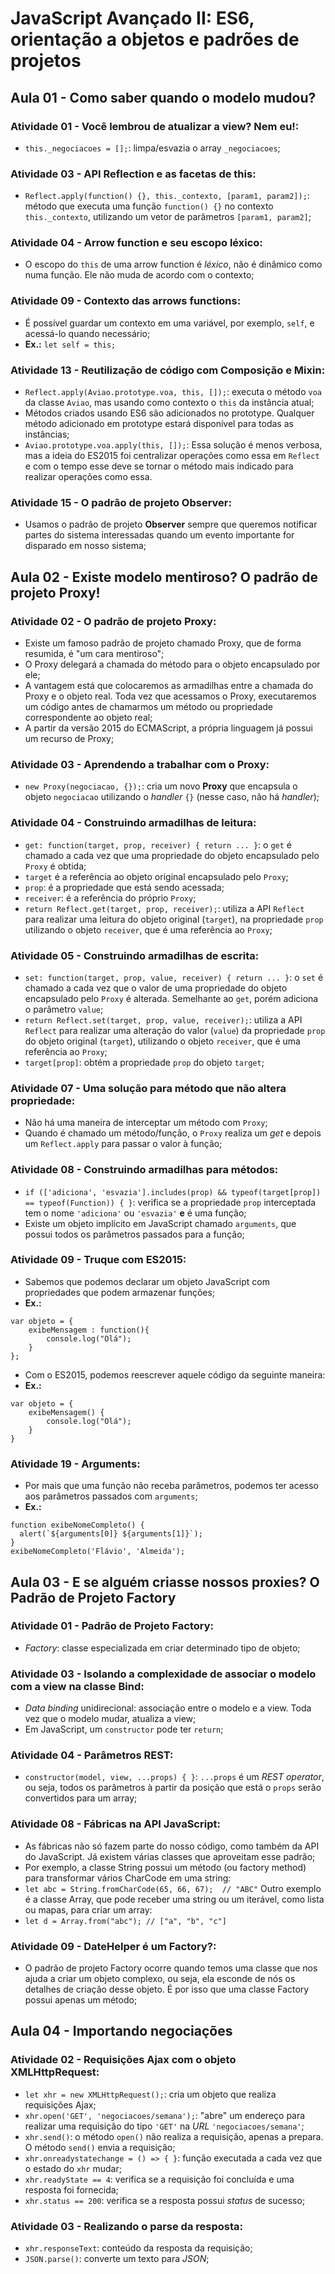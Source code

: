 # JavaScript Avançado II: ES6, orientação a objetos e padrões de projetos

## Aula 01 - Como saber quando o modelo mudou?

### Atividade 01 - Você lembrou de atualizar a view? Nem eu!:

- `this._negociacoes = [];`: limpa/esvazia o array `_negociacoes`;

### Atividade 03 - API Reflection e as facetas de this:

- `Reflect.apply(function() {}, this._contexto, [param1, param2]);`: método que executa uma função `function() {}` no contexto `this._contexto`, utilizando um vetor de parâmetros `[param1, param2]`;

### Atividade 04 - Arrow function e seu escopo léxico:

- O escopo do `this` de uma arrow function é *léxico*, não é dinâmico como numa função. Ele não muda de acordo com o contexto;

### Atividade 09 - Contexto das arrows functions:

- É possível guardar um contexto em uma variável, por exemplo, `self`, e acessá-lo quando necessário;
- **Ex.:** `let self = this;`

### Atividade 13 - Reutilização de código com Composição e Mixin:

- `Reflect.apply(Aviao.prototype.voa, this, []);`: executa o método `voa` da classe `Aviao`, mas usando como contexto o `this` da instância atual;
- Métodos criados usando ES6 são adicionados no prototype. Qualquer método adicionado em prototype estará disponível para todas as instâncias;
- `Aviao.prototype.voa.apply(this, []);`: Essa solução é menos verbosa, mas a ideia do ES2015 foi centralizar operações como essa em `Reflect` e com o tempo esse deve se tornar o método mais indicado para realizar operações como essa.

### Atividade 15 - O padrão de projeto Observer:

- Usamos o padrão de projeto **Observer** sempre que queremos notificar partes do sistema interessadas quando um evento importante for disparado em nosso sistema;


## Aula 02 - Existe modelo mentiroso? O padrão de projeto Proxy!

### Atividade 02 - O padrão de projeto Proxy:

- Existe um famoso padrão de projeto chamado Proxy, que de forma resumida, é "um cara mentiroso";
- O Proxy delegará a chamada do método para o objeto encapsulado por ele;
- A vantagem está que colocaremos as armadilhas entre a chamada do Proxy e o objeto real. Toda vez que acessamos o Proxy, executaremos um código antes de chamarmos um método ou propriedade correspondente ao objeto real;
- A partir da versão 2015 do ECMAScript, a própria linguagem já possui um recurso de Proxy;

### Atividade 03 - Aprendendo a trabalhar com o Proxy:

- `new Proxy(negociacao, {});`: cria um novo **Proxy** que encapsula o objeto `negociacao` utilizando o *handler* `{}` (nesse caso, não há *handler*);

### Atividade 04 - Construindo armadilhas de leitura:

- `get: function(target, prop, receiver) { return ... }`: o `get` é chamado a cada vez que uma propriedade do objeto encapsulado pelo `Proxy` é obtida;
- `target` é a referência ao objeto original encapsulado pelo `Proxy`;
- `prop`: é a propriedade que está sendo acessada;
- `receiver`: é a referência do próprio `Proxy`;
- `return Reflect.get(target, prop, receiver);`: utiliza a API `Reflect` para realizar uma leitura do objeto original (`target`), na propriedade `prop` utilizando o objeto `receiver`, que é uma referência ao `Proxy`;

### Atividade 05 - Construindo armadilhas de escrita:

- `set: function(target, prop, value, receiver) { return ... }`: o `set` é chamado a cada vez que o valor de uma propriedade do objeto encapsulado pelo `Proxy` é alterada. Semelhante ao `get`, porém adiciona o parâmetro `value`;
- `return Reflect.set(target, prop, value, receiver);`: utiliza a API `Reflect` para realizar uma alteração do valor (`value`) da propriedade `prop` do objeto original (`target`), utilizando o objeto `receiver`, que é uma referência ao `Proxy`;
- `target[prop]`: obtém a propriedade `prop` do objeto `target`;

### Atividade 07 - Uma solução para método que não altera propriedade:

- Não há uma maneira de interceptar um método com `Proxy`;
- Quando é chamado um método/função, o `Proxy` realiza um *get* e depois um `Reflect.apply` para passar o valor à função;

### Atividade 08 - Construindo armadilhas para métodos:

- `if (['adiciona', 'esvazia'].includes(prop) && typeof(target[prop]) == typeof(Function)) { }`: verifica se a propriedade `prop` interceptada tem o nome `'adiciona'` ou `'esvazia'` **e** é uma função;
- Existe um objeto implícito em JavaScript chamado `arguments`, que possui todos os parâmetros passados para a função;

### Atividade 09 - Truque com ES2015:

- Sabemos que podemos declarar um objeto JavaScript com propriedades que podem armazenar funções;
- **Ex.:**
```
var objeto = {
    exibeMensagem : function(){
        console.log("Olá");
    }
};
```
- Com o ES2015, podemos reescrever aquele código da seguinte maneira:
- **Ex.:**
```
var objeto = {
    exibeMensagem() {
        console.log("Olá");
    }
}
```

### Atividade 19 - Arguments:

- Por mais que uma função não receba parâmetros, podemos ter acesso aos parâmetros passados com `arguments`;
- **Ex.:**
```
function exibeNomeCompleto() {
  alert(`${arguments[0]} ${arguments[1]}`);
}
exibeNomeCompleto('Flávio', 'Almeida');
```


## Aula 03 - E se alguém criasse nossos proxies? O Padrão de Projeto Factory

### Atividade 01 - Padrão de Projeto Factory:

- *Factory*: classe especializada em criar determinado tipo de objeto;

### Atividade 03 - Isolando a complexidade de associar o modelo com a view na classe Bind:

- *Data binding* unidirecional: associação entre o modelo e a view. Toda vez que o modelo mudar, atualiza a view;
- Em JavaScript, um `constructor` pode ter `return`;

### Atividade 04 - Parâmetros REST:

- `constructor(model, view, ...props) { }`: `...props` é um *REST operator*, ou seja, todos os parâmetros à partir da posição que está o `props` serão convertidos para um array;

### Atividade 08 - Fábricas na API JavaScript:

- As fábricas não só fazem parte do nosso código, como também da API do JavaScript. Já existem várias classes que aproveitam esse padrão;
- Por exemplo, a classe String possui um método (ou factory method) para transformar vários CharCode em uma string:
- `let abc = String.fromCharCode(65, 66, 67);  // "ABC"`
Outro exemplo é a classe Array, que pode receber uma string ou um iterável, como lista ou mapas, para criar um array:
- `let d = Array.from("abc"); // ["a", "b", "c"]`

### Atividade 09 - DateHelper é um Factory?:

- O padrão de projeto Factory ocorre quando temos uma classe que nos ajuda a criar um objeto complexo, ou seja, ela esconde de nós os detalhes de criação desse objeto. É por isso que uma classe Factory possui apenas um método;


## Aula 04 - Importando negociações

### Atividade 02 - Requisições Ajax com o objeto XMLHttpRequest:

- `let xhr = new XMLHttpRequest();`: cria um objeto que realiza requisições Ajax;
- `xhr.open('GET', 'negociacoes/semana');`: "abre" um endereço para realizar uma requisição do tipo `'GET'` na *URL* `'negociacoes/semana'`;
- `xhr.send()`: o método `open()` não realiza a requisição, apenas a prepara. O método `send()` envia a requisição;
- `xhr.onreadystatechange = () => { }`: função executada a cada vez que o estado do `xhr` mudar;
- `xhr.readyState == 4`: verifica se a requisição foi concluída e uma resposta foi fornecida;
- `xhr.status == 200`: verifica se a resposta possui *status* de sucesso;

### Atividade 03 - Realizando o parse da resposta:

- `xhr.responseText`: conteúdo da resposta da requisição;
- `JSON.parse()`: converte um texto para *JSON*;